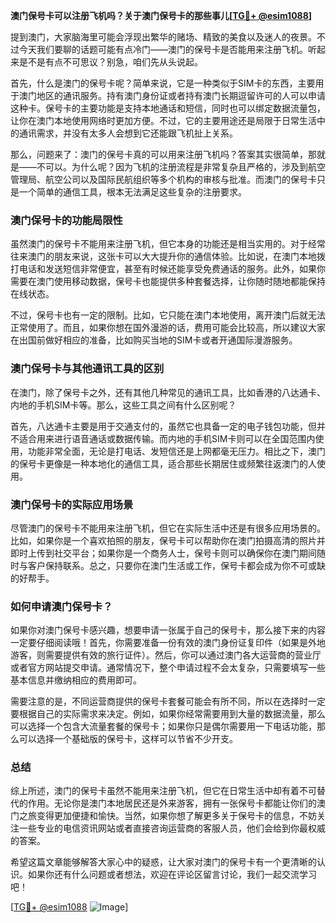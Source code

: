 **澳门保号卡可以注册飞机吗？关于澳门保号卡的那些事儿[[TG💪+ @esim1088](https://t.me/s/esim1088)]**

提到澳门，大家脑海里可能会浮现出繁华的赌场、精致的美食以及迷人的夜景。不过今天我们要聊的话题可能有点冷门——澳门的保号卡是否能用来注册飞机。听起来是不是有点不可思议？别急，咱们先从头说起。

首先，什么是澳门的保号卡呢？简单来说，它是一种类似于SIM卡的东西，主要用于澳门地区的通讯服务。持有澳门身份证或者持有澳门长期逗留许可的人可以申请这种卡。保号卡的主要功能是支持本地通话和短信，同时也可以绑定数据流量包，让你在澳门本地使用网络时更加方便。不过，它的主要用途还是局限于日常生活中的通讯需求，并没有太多人会想到它还能跟飞机扯上关系。

那么，问题来了：澳门的保号卡真的可以用来注册飞机吗？答案其实很简单，那就是——不可以。为什么呢？因为飞机的注册流程是非常复杂且严格的，涉及到航空管理局、航空公司以及国际民航组织等多个机构的审核与批准。而澳门的保号卡只是一个简单的通信工具，根本无法满足这些复杂的注册要求。

### 澳门保号卡的功能局限性

虽然澳门的保号卡不能用来注册飞机，但它本身的功能还是相当实用的。对于经常往来澳门的朋友来说，这张卡可以大大提升你的通信体验。比如说，在澳门本地拨打电话和发送短信非常便宜，甚至有时候还能享受免费通话的服务。此外，如果你需要在澳门使用移动数据，保号卡也能提供多种套餐选择，让你随时随地都能保持在线状态。

不过，保号卡也有一定的限制。比如，它只能在澳门本地使用，离开澳门后就无法正常使用了。而且，如果你想在国外漫游的话，费用可能会比较高，所以建议大家在出国前做好相应的准备，比如购买当地的SIM卡或者开通国际漫游服务。

### 澳门保号卡与其他通讯工具的区别

在澳门，除了保号卡之外，还有其他几种常见的通讯工具，比如香港的八达通卡、内地的手机SIM卡等。那么，这些工具之间有什么区别呢？

首先，八达通卡主要是用于交通支付的，虽然它也具备一定的电子钱包功能，但并不适合用来进行语音通话或数据传输。而内地的手机SIM卡则可以在全国范围内使用，功能非常全面，无论是打电话、发短信还是上网都毫无压力。相比之下，澳门的保号卡更像是一种本地化的通信工具，适合那些长期居住或频繁往返澳门的人使用。

### 澳门保号卡的实际应用场景

尽管澳门的保号卡不能用来注册飞机，但它在实际生活中还是有很多应用场景的。比如，如果你是一个喜欢拍照的朋友，保号卡可以帮助你在澳门拍摄高清的照片并即时上传到社交平台；如果你是一个商务人士，保号卡则可以确保你在澳门期间随时与客户保持联系。总之，只要你在澳门生活或工作，保号卡都会成为你不可或缺的好帮手。

### 如何申请澳门保号卡？

如果你对澳门保号卡感兴趣，想要申请一张属于自己的保号卡，那么接下来的内容一定要仔细阅读哦！首先，你需要准备一份有效的澳门身份证复印件（如果是外地游客，则需要提供有效的旅行证件）。然后，你可以通过澳门各大运营商的营业厅或者官方网站提交申请。通常情况下，整个申请过程不会太复杂，只需要填写一些基本信息并缴纳相应的费用即可。

需要注意的是，不同运营商提供的保号卡套餐可能会有所不同，所以在选择时一定要根据自己的实际需求来决定。例如，如果你经常需要用到大量的数据流量，那么可以选择一个包含大流量套餐的保号卡；如果你只是偶尔需要用一下电话功能，那么可以选择一个基础版的保号卡，这样可以节省不少开支。

### 总结

综上所述，澳门的保号卡虽然不能用来注册飞机，但它在日常生活中却有着不可替代的作用。无论你是澳门本地居民还是外来游客，拥有一张保号卡都能让你们的澳门之旅变得更加便捷和愉快。当然，如果你想了解更多关于保号卡的信息，不妨关注一些专业的电信资讯网站或者直接咨询运营商的客服人员，他们会给到你最权威的答案。

希望这篇文章能够解答大家心中的疑惑，让大家对澳门的保号卡有一个更清晰的认识。如果你还有什么问题或者想法，欢迎在评论区留言讨论，我们一起交流学习吧！

[[TG💪+ @esim1088](https://t.me/s/esim1088) ![Image](https://i.postimg.cc/4NQfJmqS/Snipaste-2025-05-13-00-14-12.png)]